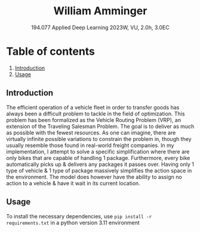 <h1 style="text-align: center;" align="center">William Amminger</h1>
<p style="text-align: center;" align="center">
	194.077 Applied Deep Learning 2023W, VU, 2.0h, 3.0EC<br>
</p>

# Table of contents
1. [Introduction](#introduction)
2. [Usage](#usage)

## Introduction <a name="introduction"></a>

The efficient operation of a vehicle fleet in order to transfer goods has always been a difficult problem to tackle in the field of optimization. This problem has been formalized as the Vehicle Routing Problem (VRP), an extension of the Traveling Salesman Problem. The goal is to deliver as much as possible with the fewest resources. As one can imagine, there are virtually infinite possible variations to constrain the problem in, though they usually resemble those found in real-world freight companies. In my implementation, I attempt to solve a specific simplification where there are only bikes that are capable of handling 1 package. Furthermore, every bike automatically picks up &
delivers any packages it passes over. Having only 1 type of vehicle & 1 type of package massively simplifies the action space in the environment. The model does however have the ability to assign no action to a vehicle & have it wait in its current location.

## Usage <a name="usage"></a>

To install the necessary dependencies, use `pip install -r requirements.txt` in a python version 3.11 environment

